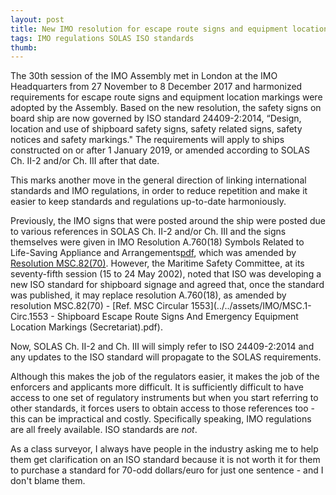 ```yaml
---
layout: post
title: New IMO resolution for escape route signs and equipment location markings
tags: IMO regulations SOLAS ISO standards
thumb: 
---
```

The 30th session of the IMO Assembly met in London at the IMO Headquarters from 27 November to 8 December 2017 and harmonized requirements for escape route signs and equipment location markings were adopted by the Assembly.  Based on the new resolution, the safety signs on board ship are now governed by ISO standard 24409-2:2014, “Design, location and use of shipboard safety signs, safety related signs, safety notices and safety markings." The requirements will apply to ships constructed on or after 1 January 2019, or amended according to SOLAS Ch. II-2 and/or Ch. III after that date.

This marks another move in the general direction of linking international standards and IMO regulations, in order to reduce repetition and make it easier to keep standards and regulations up-to-date harmoniously.

Previously, the IMO signs that were posted around the ship were posted due to various references in SOLAS Ch. II-2 and/or Ch. III and the signs themselves were given in IMO Resolution A.760(18) Symbols Related to Life-Saving Appliance and Arrangements[pdf](http://www.imo.org/blast/blastDataHelper.asp?data_id=22605&filename=A760(18)E.pdf), which was amended by [Resolution MSC.82(70)](http://www.imo.org/en/KnowledgeCentre/IndexofIMOResolutions/Maritime-Safety-Committee-(MSC)/Documents/MSC.82(70).pdf).  However, the Maritime Safety Committee, at its seventy-fifth session (15 to 24 May 2002), noted that ISO was developing a new ISO standard for shipboard signage and agreed that, once the standard was published, it may replace resolution A.760(18), as amended by resolution MSC.82(70) - [Ref. MSC Circular 1553](../../assets/IMO/MSC.1-Circ.1553 - Shipboard Escape Route Signs And Emergency Equipment Location Markings (Secretariat).pdf).


Now, SOLAS Ch. II-2 and Ch. III will simply refer to ISO 24409-2:2014 and any updates to the ISO standard will propagate to the SOLAS requirements.

Although this makes the job of the regulators easier, it makes the job of the enforcers and applicants more difficult.  It is sufficiently difficult to have access to one set of regulatory instruments but when you start referring to other standards, it forces users to obtain access to those references too - this can be impractical and costly.  Specifically speaking, IMO regulations are all freely available.  ISO standards are *not*.

As a class surveyor, I always have people in the industry asking me to help them get clarification on an ISO standard because it is not worth it for them to purchase a standard for 70-odd dollars/euro for just one sentence - and I don't blame them.
